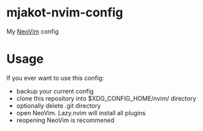# mjakot-nvim-config
My [NeoVim](https://github.com/neovim/neovim) config

# Usage
If you ever want to use this config:
- backup your current config
- clone this repository into $XDG_CONFIG_HOME/nvim/ directory
- optionally delete .git directory
- open NeoVim. Lazy.nvim will install all plugins
- reopening NeoVim is recommened
